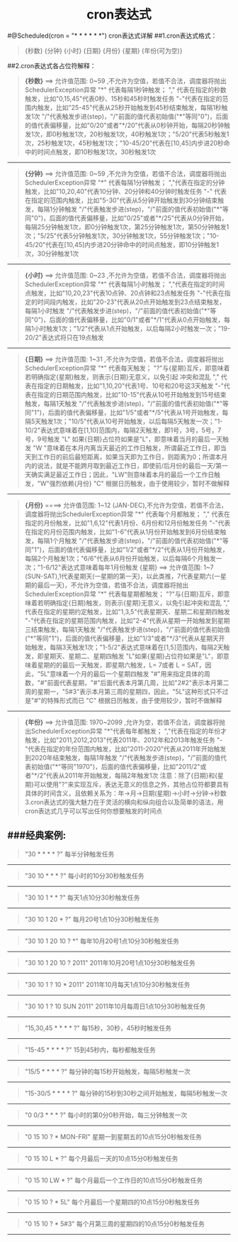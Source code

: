 <center><h1>cron表达式</h1></center>

#@Scheduled(cron = "* * * * * *") cron表达式详解
##1.cron表达式格式：
>{秒数} {分钟} {小时} {日期} {月份} {星期} {年份(可为空)}

##2.cron表达式各占位符解释：
>**{秒数}** ==> 允许值范围: 0~59 ,不允许为空值，若值不合法，调度器将抛出SchedulerException异常
"\*" 代表每隔1秒钟触发；
"," 代表在指定的秒数触发，比如"0,15,45"代表0秒、15秒和45秒时触发任务
"-"代表在指定的范围内触发，比如"25-45"代表从25秒开始触发到45秒结束触发，每隔1秒触发1次
"/"代表触发步进(step)，"/"前面的值代表初始值("\*"等同"0")，后面的值代表偏移量，比如"0/20"或者"\*/20"代表从0秒钟开始，每隔20秒钟触发1次，即0秒触发1次，20秒触发1次，40秒触发1次；"5/20"代表5秒触发1次，25秒触发1次，45秒触发1次；"10-45/20"代表在[10,45]内步进20秒命中的时间点触发，即10秒触发1次，30秒触发1次


- - -


>**{分钟}** ==> 允许值范围: 0~59 ,不允许为空值，若值不合法，调度器将抛出SchedulerException异常
"\*" 代表每隔1分钟触发；
","代表在指定的分钟触发，比如"10,20,40"代表10分钟、20分钟和40分钟时触发任务
"-" 代表在指定的范围内触发，比如"5-30"代表从5分钟开始触发到30分钟结束触 发，每隔1分钟触发
"/"代表触发步进(step)，"/"前面的值代表初始值("\*"等同"0")，后面的值代表偏移量，比如"0/25"或者"\*/25"代表从0分钟开始，每隔25分钟触发1次，即0分钟触发1次，第25分钟触发1次，第50分钟触发1次；"5/25"代表5分钟触发1次，30分钟触发1次，55分钟触发1次；"10-45/20"代表在[10,45]内步进20分钟命中的时间点触发，即10分钟触发1次，30分钟触发1次

- - -


>**{小时}**  ==> 允许值范围: 0~23 ,不允许为空值，若值不合法，调度器将抛出SchedulerException异常
"\*" 代表每隔1小时触发；
","代表在指定的时间点触发，比如"10,20,23"代表10点钟、20点钟和23点触发任务
"-"代表在指定的时间段内触发，比如"20-23"代表从20点开始触发到23点结束触发，每隔1小时触发
"/"代表触发步进(step)，"/"前面的值代表初始值("\*"等同"0")，后面的值代表偏移量，比如"0/1"或者"\*/1"代表从0点开始触发，每隔1小时触发1次；"1/2"代表从1点开始触发，以后每隔2小时触发一次；"19-20/2"表达式将只在19点触发

- - -


>**{日期}** ==> 允许值范围: 1~31 ,不允许为空值，若值不合法，调度器将抛出SchedulerException异常
"\*" 代表每天触发；
"?"与{星期}互斥，即意味着若明确指定{星期}触发，则表示{日期}无意义，以免引起 冲突和混乱
"," 代表在指定的日期触发，比如"1,10,20"代表1号、10号和20号这3天触发
"-"代表在指定的日期范围内触发，比如"10-15"代表从10号开始触发到15号结束触发，每隔1天触发
"/"代表触发步进(step)，"/"前面的值代表初始值("\*"等同"1")，后面的值代表偏移量，比如"1/5"或者"\*/5"代表从1号开始触发，每隔5天触发1次；"10/5"代表从10号开始触发，以后每隔5天触发一次；"1-10/2"表达式意味着在[1,10]范围内，每隔2天触发，即1号，3号，5号，7号，9号触发
"L" 如果{日期}占位符如果是"L"，即意味着当月的最后一天触发
"W "意味着在本月内离当天最近的工作日触发，所谓最近工作日，即当天到工作日的前后最短距离，如果当天即为工作日，则距离为0；所谓本月内的说法，就是不能跨月取到最近工作日，即使前/后月份的最后一天/第一天确实满足最近工作日；因此，"LW"则意味着本月的最后一个工作日触发，"W"强烈依赖{月份}
"C" 根据日历触发，由于使用较少，暂时不做解释

---

>**{月份}** ====> 允许值范围: 1~12 (JAN-DEC),不允许为空值，若值不合法，调度器将抛出SchedulerException异常
"\*" 代表每个月都触发；
"," 代表在指定的月份触发，比如"1,6,12"代表1月份、6月份和12月份触发任务
"-"代表在指定的月份范围内触发，比如"1-6"代表从1月份开始触发到6月份结束触发，每隔1个月触发
"/"代表触发步进(step)，"/"前面的值代表初始值("\*"等同"1")，后面的值代表偏移量，比如"1/2"或者"\*/2"代表从1月份开始触发，每隔2个月触发1次；"6/6"代表从6月份开始触发，以后每隔6个月触发一次；"1-6/12"表达式意味着每年1月份触发
{星期} ==> 允许值范围: 1~7 (SUN-SAT),1代表星期天(一星期的第一天)，以此类推，7代表星期六(一星期的最后一天)，不允许为空值，若值不合法，调度器将抛出SchedulerException异常
"\*" 代表每星期都触发；
"?"与{日期}互斥，即意味着若明确指定{日期}触发，则表示{星期}无意义，以免引起冲突和混乱
"," 代表在指定的星期约定触发，比如"1,3,5"代表星期天、星期二和星期四触发
"-"代表在指定的星期范围内触发，比如"2-4"代表从星期一开始触发到星期三结束触发，每隔1天触发
"/"代表触发步进(step)，"/"前面的值代表初始值("\*"等同"1")，后面的值代表偏移量，比如"1/3"或者"\*/3"代表从星期天开始触发，每隔3天触发1次；"1-5/2"表达式意味着在[1,5]范围内，每隔2天触发，即星期天、星期二、星期四触发
"L"如果{星期}占位符如果是"L"，即意味着星期的的最后一天触发，即星期六触发，L= 7或者 L = SAT，因此，"5L"意味着一个月的最后一个星期四触发
"#"用来指定具体的周数，"#"前面代表星期，"#"后面代表本月第几周，比如"2#2"表示本月第二周的星期一，"5#3"表示本月第三周的星期四，因此，"5L"这种形式只不过是"#"的特殊形式而已
"C" 根据日历触发，由于使用较少，暂时不做解释

- - -


>**{年份}** ==> 允许值范围: 1970~2099 ,允许为空，若值不合法，调度器将抛出SchedulerException异常
"\*"代表每年都触发；
","代表在指定的年份才触发，比如"2011,2012,2013"代表2011年、2012年和2013年触发任务
"-"代表在指定的年份范围内触发，比如"2011-2020"代表从2011年开始触发到2020年结束触发，每隔1年触发
"/"代表触发步进(step)，"/"前面的值代表初始值("\*"等同"1970")，后面的值代表偏移量，比如"2011/2"或者"\*/2"代表从2011年开始触发，每隔2年触发1次
注意：除了{日期}和{星期}可以使用"?"来实现互斥，表达无意义的信息之外，其他占位符都要具有具体的时间含义，且依赖关系为：年->月->日期(星期)->小时->分钟->秒数
3.cron表达式的强大魅力在于灵活的横向和纵向组合以及简单的语法，用cron表达式几乎可以写出任何你想要触发的时间点

###经典案例:
---
>"30 \* \* \* \* ?" 每半分钟触发任务
---
>"30 10 \* \* \* ?" 每小时的10分30秒触发任务
---
>"30 10 1 \* \* ?" 每天1点10分30秒触发任务
---
>"30 10 1 20 \* ?" 每月20号1点10分30秒触发任务
---
>"30 10 1 20 10 ? \*" 每年10月20号1点10分30秒触发任务
---
>"30 10 1 20 10 ? 2011" 2011年10月20号1点10分30秒触发任务
---
>"30 10 1 ? 10 \* 2011" 2011年10月每天1点10分30秒触发任务
---
>"30 10 1 ? 10 SUN 2011" 2011年10月每周日1点10分30秒触发任务
---
>"15,30,45 \* \* \* \* ?" 每15秒，30秒，45秒时触发任务
---
>"15-45 \* \* \* \* ?" 15到45秒内，每秒都触发任务
---
>"15/5 \* \* \* \* ?" 每分钟的每15秒开始触发，每隔5秒触发一次
---
>"15-30/5 \* \* \* \* ?" 每分钟的15秒到30秒之间开始触发，每隔5秒触发一次
---
>"0 0/3 \* \* \* ?" 每小时的第0分0秒开始，每三分钟触发一次
---
>"0 15 10 ? \* MON-FRI" 星期一到星期五的10点15分0秒触发任务
---
>"0 15 10 L \* ?" 每个月最后一天的10点15分0秒触发任务
---
>"0 15 10 LW \* ?" 每个月最后一个工作日的10点15分0秒触发任务
---
>"0 15 10 ? \* 5L" 每个月最后一个星期四的10点15分0秒触发任务
---
>"0 15 10 ? \* 5#3" 每个月第三周的星期四的10点15分0秒触发任务
---
